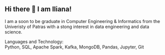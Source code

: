 ## Hi there 👋 I am Iliana!

I am a soon to be graduate in Computer Engineering & Informatics from the Univeristy of Patras with a stong interest in data engineering and data science.

Languages and Technology:  
Python, SQL, Apache Spark, Kafka, MongoDB, Pandas, Jupyter, Git


